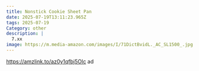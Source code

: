 ```yaml
---
title: Nonstick Cookie Sheet Pan
date: 2025-07-19T13:11:23.965Z
tags: 2025-07-19
Category: other
description: |
  7.xx 
image: https://m.media-amazon.com/images/I/71DictBvidL._AC_SL1500_.jpg
---
```

https://amzlink.to/az0y1qfbj5Olc  ad